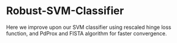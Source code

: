 # Robust-SVM-Classifier

Here we improve upon our SVM classifier using rescaled hinge loss function, and PdProx and FISTA algorithm for faster convergence.
